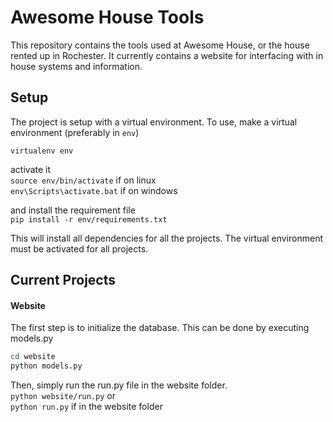 Awesome House Tools
===================
This repository contains the tools used at Awesome House, or the house rented up in Rochester.
It currently contains a website for interfacing with in house systems and information.

Setup
-------
The project is setup with a virtual environment.
To use, make a virtual environment (preferably in `env`)

`virtualenv env`

activate it  
`source env/bin/activate` if on linux  
`env\Scripts\activate.bat` if on windows

and install the requirement file  
`pip install -r env/requirements.txt`

This will install all dependencies for all the projects. The virtual environment must be activated for all projects.

Current Projects
----------

#### Website
The first step is to initialize the database. This can be done by executing models.py  
```bash
cd website
python models.py
```
Then, simply run the run.py file in the website folder.  
`python website/run.py` or  
`python run.py` if in the website folder